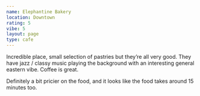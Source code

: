 ```yaml
---
name: Elephantine Bakery
location: Downtown
rating: 5
vibe: 5
layout: page
type: cafe
---
```

Incredible place, small selection of pastries but they’re all very good. They have jazz / classy music playing the background with an interesting general eastern vibe. Coffee is great. 

Definitely a bit pricier on the food, and it looks like the food takes around 15 minutes too. 